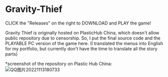 # Gravity-Thief
CLICK the "Releases" on the right to DOWNLOAD and PLAY the game!

Gravity Thief is originally hosted on PlasticHub China, which doesn't allow public repository due to censorship. So, I put the final source code and the PLAYABLE PC version of the game here. (I translated the menus into English for my portfolio, but currently don't have the time to translate all the story parts)

*screenshot of the repository on Plastic Hub China:
![QQ图片20221113180733](https://user-images.githubusercontent.com/59587411/201519260-da666547-88df-472c-ae2f-16876ceb663d.png)
